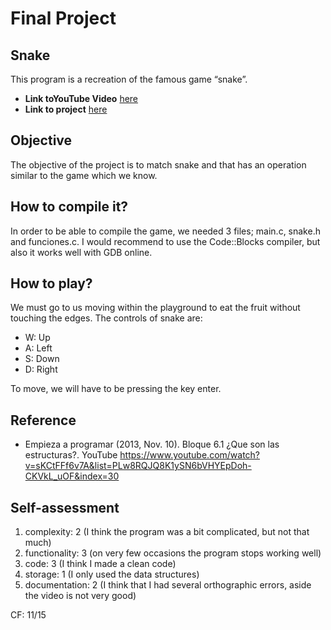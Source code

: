 # Final Project

## Snake
This program is a recreation of the famous game “snake”.
* **Link toYouTube Video** [here](https://youtu.be/CqOjcxJznJ4)
* **Link to project** [here](https://onlinegdb.com/AjcGQZcQI)

## Objective 
The objective of the project is to match snake and that has an operation similar to the game which we know.

## How to compile it?
In order to be able to compile the game, we needed 3 files; main.c, snake.h and funciones.c. 
I would recommend to use the Code::Blocks compiler, but also it works well with GDB online.

## How to play?
We must go to us moving within the playground to eat the fruit without touching the edges.
The controls of snake are: 
* W: Up
* A: Left 
* S: Down 
* D: Right

To move, we will have to be pressing the key enter. 

## Reference 
* Empieza a programar (2013, Nov. 10). Bloque 6.1 ¿Que son las estructuras?. YouTube https://www.youtube.com/watch?v=sKCtFFf6v7A&list=PLw8RQJQ8K1ySN6bVHYEpDoh-CKVkL_uOF&index=30

## Self-assessment
1. complexity: 2 (I think the program was a bit complicated, but not that much)
2. functionality: 3 (on very few occasions the program stops working well)
3. code: 3 (I think I made a clean code)
4. storage: 1 (I only used the data structures)
5. documentation: 2 (I think that I had several orthographic errors, aside  the video is not very good)

CF: 11/15
